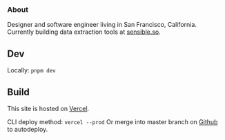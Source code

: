 ### About

Designer and software engineer living in San Francisco, California. Currently building data extraction tools at [sensible.so](https://www.sensible.so).

## Dev

Locally: `pnpm dev`

## Build

This site is hosted on [Vercel](https://vercel.com/michaelschultz/michaelschultz.com).

CLI deploy method: `vercel --prod`
Or merge into master branch on [Github](https://github.com/michaelwschultz/michaelschultz.com) to autodeploy.
